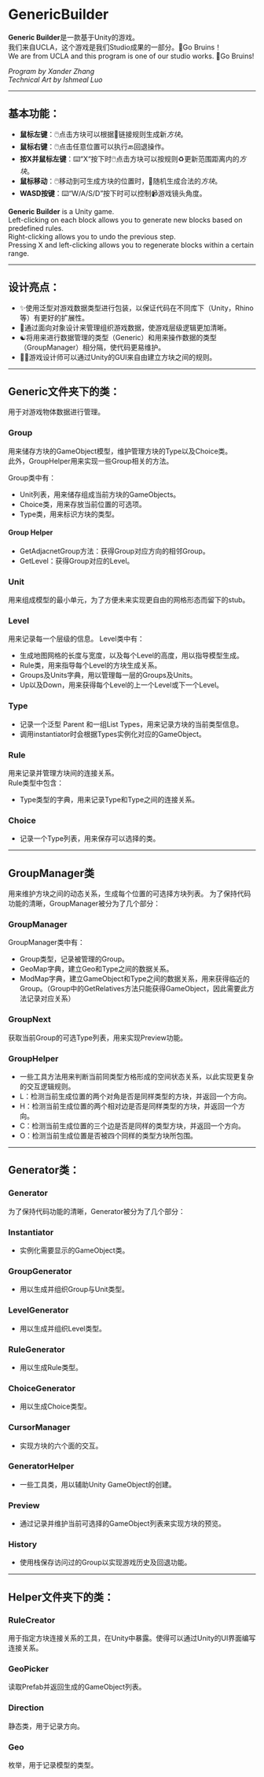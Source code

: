 # GenericBuilder

**Generic Builder**是一款基于Unity的游戏。  
我们来自UCLA，这个游戏是我们Studio成果的一部分。🐻Go Bruins！   
We are from UCLA and this program is one of our studio works. 🐻Go Bruins! 

*Program by Xander Zhang*  
*Technical Art by Ishmeal Luo*

---

## 基本功能：  

- **鼠标左键**：🖱️点击方块可以根据🔗链接规则生成新*方块*。  
- **鼠标右键**：🖱️点击任意位置可以执行🔙回退操作。  
- **按X并鼠标左键**：⌨️“X“按下时🖱️点击方块可以按规则♻️更新范围距离内的*方块*。  
- **鼠标移动**：🖱️移动到可生成方块的位置时，🎲随机生成合法的*方块*。
- **WASD按键**：⌨️“W/A/S/D”按下时可以控制📹游戏镜头角度。

**Generic Builder** is a Unity game.  
Left-clicking on each block allows you to generate new blocks based on predefined rules.  
Right-clicking allows you to undo the previous step.  
Pressing X and left-clicking allows you to regenerate blocks within a certain range.  

---

## 设计亮点：  

- ✨使用泛型对游戏数据类型进行包装，以保证代码在不同库下（Unity，Rhino等）有更好的扩展性。  
- 🌲通过面向对象设计来管理组织游戏数据，使游戏层级逻辑更加清晰。 
- ☯️将用来进行数据管理的类型（Generic）和用来操作数据的类型（GroupManager）相分隔，使代码更易维护。  
- 🧑‍🎨游戏设计师可以通过Unity的GUI来自由建立方块之间的规则。 

---

## Generic文件夹下的类：
用于对游戏物体数据进行管理。  

### Group
用来储存方块的GameObject模型，维护管理方块的Type以及Choice类。  
此外，GroupHelper用来实现一些Group相关的方法。

Group类中有：
 - Unit列表，用来储存组成当前方块的GameObjects。 
 - Choice类，用来存放当前位置的可选项。  
 - Type类，用来标识方块的类型。 

#### Group Helper

- GetAdjacnetGroup方法：获得Group对应方向的相邻Group。
- GetLevel：获得Group对应的Level。

### Unit  
用来组成模型的最小单元，为了方便未来实现更自由的网格形态而留下的stub。 

### Level
用来记录每一个层级的信息。 
Level类中有： 
- 生成地图网格的长度与宽度，以及每个Level的高度，用以指导模型生成。 
- Rule类，用来指导每个Level的方块生成关系。 
- Groups及Units字典，用以管理每一层的Groups及Units。  
- Up以及Down，用来获得每个Level的上一个Level或下一个Level。 

### Type
- 记录一个泛型<T> Parent 和一组List<T> Types，用来记录方块的当前类型信息。
- 调用instantiator时会根据Types实例化对应的GameObject。
 
### Rule  
用来记录并管理方块间的连接关系。  
Rule类型中包含：  
- Type类型的字典，用来记录Type和Type之间的连接关系。 

### Choice
- 记录一个Type列表，用来保存可以选择的类。

---

## GroupManager类   

用来维护方块之间的动态关系，生成每个位置的可选择方块列表。 
为了保持代码功能的清晰，GroupManager被分为了几个部分：   

### GroupManager 

GroupManager类中有：  
- Group类型，记录被管理的Group。  
- GeoMap字典，建立Geo和Type之间的数据关系。 
- ModMap字典，建立GameObject和Type之间的数据关系，用来获得临近的Group。（Group中的GetRelatives方法只能获得GameObject，因此需要此方法记录对应关系） 

### GroupNext

获取当前Group的可选Type列表，用来实现Preview功能。 

### GroupHelper
- 一些工具方法用来判断当前同类型方格形成的空间状态关系，以此实现更复杂的交互逻辑规则。 
- L：检测当前生成位置的两个对角是否是同样类型的方块，并返回一个方向。  
- H：检测当前生成位置的两个相对边是否是同样类型的方块，并返回一个方向。  
- C：检测当前生成位置的三个边是否是同样的类型方块，并返回一个方向。  
- O：检测当前生成位置是否被四个同样的类型方块所包围。 

---

## Generator类：  

### Generator
为了保持代码功能的清晰，Generator被分为了几个部分：
### Instantiator
- 实例化需要显示的GameObject类。
### GroupGenerator
- 用以生成并组织Group与Unit类型。
### LevelGenerator
- 用以生成并组织Level类型。
### RuleGenerator
- 用以生成Rule类型。
### ChoiceGenerator
- 用以生成Choice类型。
### CursorManager
- 实现方块的六个面的交互。
### GeneratorHelper
- 一些工具类，用以辅助Unity GameObject的创建。
### Preview
- 通过记录并维护当前可选择的GameObject列表来实现方块的预览。
### History
- 使用栈保存访问过的Group以实现游戏历史及回退功能。

---

## Helper文件夹下的类：
### RuleCreator

用于指定方块连接关系的工具，在Unity中暴露。使得可以通过Unity的UI界面编写连接关系。 

### GeoPicker
读取Prefab并返回生成的GameObject列表。 

### Direction
静态类，用于记录方向。 

### Geo
枚举，用于记录模型的类型。 
